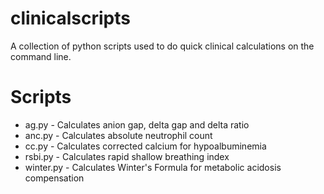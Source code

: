 # clinicalscripts
A collection of python scripts used to do quick clinical calculations on the command line.
# Scripts
- ag.py - Calculates anion gap, delta gap and delta ratio
- anc.py - Calculates absolute neutrophil count
- cc.py - Calculates corrected calcium for hypoalbuminemia
- rsbi.py - Calculates rapid shallow breathing index
- winter.py - Calculates Winter's Formula for metabolic acidosis compensation
